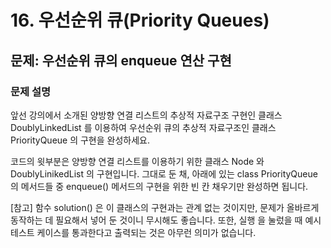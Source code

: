 # 16. 우선순위 큐(Priority Queues)
## 문제: 우선순위 큐의 enqueue 연산 구현


### 문제 설명
앞선 강의에서 소개된 양방향 연결 리스트의 추상적 자료구조 구현인 클래스 DoublyLinkedList 를 이용하여 우선순위 큐의 추상적 자료구조인 클래스 PriorityQueue 의 구현을 완성하세요.

코드의 윗부분은 양방향 연결 리스트를 이용하기 위한 클래스 Node 와 DoublyLinikedList 의 구현입니다. 그대로 둔 채, 아래에 있는 class PriorityQueue 의 메서드들 중 enqueue() 메서드의 구현을 위한 빈 칸 채우기만 완성하면 됩니다.

[참고] 함수 solution() 은 이 클래스의 구현과는 관계 없는 것이지만, 문제가 올바르게 동작하는 데 필요해서 넣어 둔 것이니 무시해도 좋습니다. 또한, 실행 을 눌렀을 때 예시 테스트 케이스를 통과한다고 출력되는 것은 아무런 의미가 없습니다.

